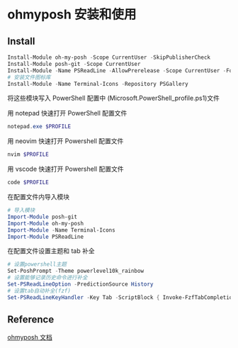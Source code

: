 # ohmyposh 安装和使用

## Install

```powershell
Install-Module oh-my-posh -Scope CurrentUser -SkipPublisherCheck
Install-Module posh-git -Scope CurrentUser
Install-Module -Name PSReadLine -AllowPrerelease -Scope CurrentUser -Force -SkipP
# 安装文件图标库
Install-Module -Name Terminal-Icons -Repository PSGallery
```

将这些模块写入 PowerShell 配置中 (Microsoft.PowerShell_profile.ps1)文件

用 notepad 快速打开 PowerShell 配置文件

```powershell
notepad.exe $PROFILE
```

用 neovim 快速打开 Powershell 配置文件

```powershell
nvim $PROFILE
```

用 vscode 快速打开 Powershell 配置文件

```powershell
code $PROFILE
```

在配置文件内导入模块

```powershell
# 导入模块
Import-Module posh-git
Import-Module oh-my-posh
Import-Module -Name Terminal-Icons
Import-Module PSReadLine
```

在配置文件设置主题和 tab 补全

```powershell
# 设置powershell主题
Set-PoshPrompt -Theme powerlevel10k_rainbow
# 设置能够记录历史命令进行补全
Set-PSReadLineOption -PredictionSource History
# 设置tab自动补全(fzf)
Set-PSReadLineKeyHandler -Key Tab -ScriptBlock { Invoke-FzfTabCompletion }
```

## Reference

[ohmyposh 文档](https://ohmyposh.dev/docs)
